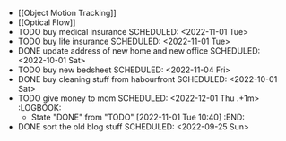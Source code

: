 - [[Object Motion Tracking]]
- [[Optical Flow]]
- TODO buy medical insurance
  SCHEDULED: <2022-11-01 Tue>
- TODO buy life insurance
  SCHEDULED: <2022-11-01 Tue>
- DONE update address of new home and new office
  SCHEDULED: <2022-10-01 Sat>
- TODO buy new bedsheet
  SCHEDULED: <2022-11-04 Fri>
- DONE buy cleaning stuff from habourfront
  SCHEDULED: <2022-10-01 Sat>
- TODO give money to mom
  SCHEDULED: <2022-12-01 Thu .+1m>
  :LOGBOOK:
  * State "DONE" from "TODO" [2022-11-01 Tue 10:40]
  :END:
- DONE sort the old blog stuff
  SCHEDULED: <2022-09-25 Sun>